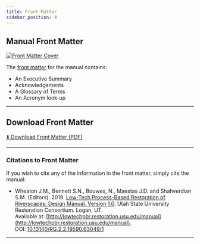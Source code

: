 ```yaml
---
title: Front Matter
sidebar_position: 4
---
```


## Manual Front Matter

[![Front Matter Cover](/img/covers/Chap0_150.png)](https://usu.box.com/s/2ggngvl83zpvuohsj1b1t25mh6n11m0n)

The [front matter](https://usu.box.com/s/2ggngvl83zpvuohsj1b1t25mh6n11m0n) for the manual contains:
- An Executive Summary
- Acknowledgements
- A Glossary of Terms
- An Acronym look-up

---

## Download Front Matter

[⬇️ Download Front Matter (PDF)](https://usu.box.com/s/2ggngvl83zpvuohsj1b1t25mh6n11m0n)

---

### Citations to Front Matter

If you wish to cite any of the information in the front matter, simply cite the manual:

- Wheaton J.M., Bennett S.N., Bouwes, N., Maestas J.D. and Shahverdian S.M. (Editors). 2019. [Low-Tech Process-Based Restoration of Riverscapes: Design Manual. Version 1.0](http://dx.doi.org/10.13140/RG.2.2.19590.63049/1). Utah State University Restoration Consortium. Logan, UT.  
  Available at: [http://lowtechpbr.restoration.usu.edu/manual](http://lowtechpbr.restoration.usu.edu/manual).  
  DOI: [10.13140/RG.2.2.19590.63049/1](http://dx.doi.org/10.13140/RG.2.2.19590.63049/1)

---
